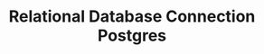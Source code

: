 ---
title: Relational Database Connection Postgres
description: Examples of all valid Postgres connection specs
development: true
---